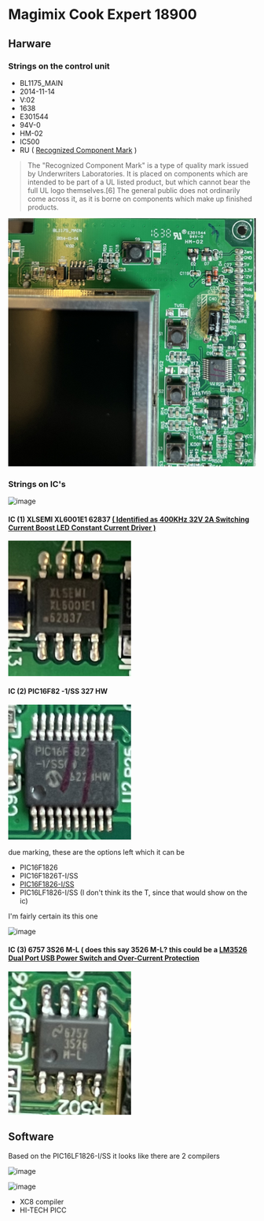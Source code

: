 # Magimix Cook Expert 18900
## Harware
### Strings on the control unit
* BL1175_MAIN
* 2014-11-14
* V:02
* 1638 
* E301544
* 94V-0
* HM-02
* IC500
* RU ( [Recognized Component Mark](https://en.wikipedia.org/wiki/UL_(safety_organization)) )
> The "Recognized Component Mark" is a type of quality mark issued by Underwriters Laboratories. It is placed on components which are intended to be part of a UL listed product, but which cannot bear the full UL logo themselves.[6] The general public does not ordinarily come across it, as it is borne on components which make up finished products.

![mainboard_right_up_corner](img/mainboard_right_up.jpeg)

### Strings on IC's

![image](https://user-images.githubusercontent.com/7887972/160485835-4447e43d-bca3-4e2a-b2e7-c30aa354c974.png)

#### IC (1) XLSEMI XL6001E1 62837 [( Identified as 400KHz 32V 2A Switching Current Boost LED Constant Current Driver )](datasheet/XLSEMI-XL6001E1.pdf) 
<img src="img/ic_1.jpeg" width="250px">

#### IC (2) PIC16F82 -1/SS 327 HW

<img src="img/ic_2_diffangle.jpeg" width="250px">

due marking, these are the options left which it can be

* PIC16F1826
* PIC16F1826T-I/SS
* [PIC16F1826-I/SS](datasheet/PIC16F1826.pdf)
* PIC16LF1826-I/SS (I don't think its the T, since that would show on the ic)


I'm fairly certain its this one

![image](https://user-images.githubusercontent.com/7887972/160498890-8954de9e-390c-4721-9eb0-8caa65523c12.png)



#### IC (3) 6757 3S26 M-L ( does this say 3526 M-L? this could be a [LM3526 Dual Port USB Power Switch and Over-Current Protection](datasheet/lm3526.pdf )
<img src="img/ic_3.jpeg" width="250px">

## Software 

Based on the PIC16LF1826-I/SS it looks like there are 2 compilers

![image](https://user-images.githubusercontent.com/7887972/160502582-8c6a9c86-fc36-409c-aeee-a20574130154.png)

![image](https://user-images.githubusercontent.com/7887972/160502609-92e75526-267f-4406-82d5-682c80d9111a.png)

* XC8 compiler
* HI-TECH PICC
